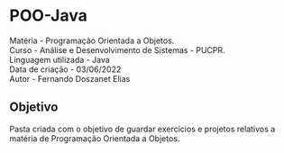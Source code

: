 # POO-Java
Matéria - Programação Orientada a Objetos.<br/>
Curso - Análise e Desenvolvimento de Sistemas - PUCPR.<br/>
Linguagem utilizada - Java<br/>
Data de criação - 03/06/2022<br/>
Autor - Fernando Doszanet Elias<br/>

## Objetivo
Pasta criada com o objetivo de guardar exercícios e projetos relativos a matéria de Programação Orientada a Objetos.
